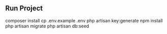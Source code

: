 ## Run Project
composer install 
cp .env.example .env
php artisan key:generate
npm install
php artisan migrate
php artisan db:seed
